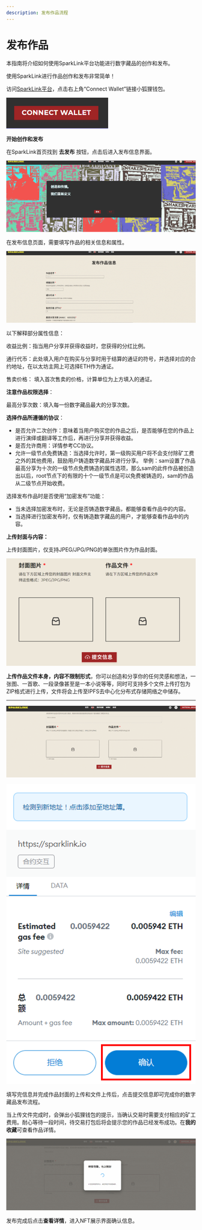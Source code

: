 ```yaml
---
description: 发布作品流程
---
```


# 发布作品

本指南将介绍如何使用SparkLink平台功能进行数字藏品的创作和发布。&#x20;

使用SparkLink进行作品创作和发布非常简单！

访问[SparkLink平台](http://sparklink.io)，点击右上角“Connect Wallet”链接小狐狸钱包。



![](../.gitbook/assets/Picture1.png)

**开始创作和发布**&#x20;

在SparkLink首页找到 **去发布** 按钮，点击后进入发布信息界面。

![](../.gitbook/assets/Picture2.gif)

在发布信息页面，需要填写作品的相关信息和属性。

![](../.gitbook/assets/Picture3.gif)

以下解释部分属性信息：&#x20;

收益比例：指当用户分享并获得收益时，您获得的分红比例。



&#x20;通行代币：此处填入用户在购买与分享时用于结算的通证的符号，并选择对应的合约地址，在以太坊主网上可选择ETH作为通证。

售卖价格： 填入首次售卖的价格，计算单位为上方填入的通证。&#x20;

**注意作品权限选择**：

最高分享次数：填入每一份数字藏品最大的分享次数。&#x20;



**选择作品所遵循的协议**：&#x20;

* 是否允许二次创作：意味着当用户购买您的作品之后，是否能够在您的作品上进行演绎或翻译等工作后，再进行分享并获得收益。
* 是否允许商用：详情参考CC协议。
* 允许一级节点免费铸造：当选择允许时，第一级购买用户将不会支付除矿工费之外的其他费用，鼓励用户铸造数字藏品并进行分享。 举例：sam设置了作品最高分享为十次的一级节点免费铸造的属性选项，那么sam的此件作品被创造出以后，root节点下的有限的十个一级节点是可以免费被铸造的，sam的作品从二级节点开始收费。



选择发布作品时是否使用“加密发布”功能：

* &#x20;当未选择加密发布时，无论是否铸造数字藏品，都能够查看作品中的内容。&#x20;
* 当选择进行加密发布时，仅有铸造数字藏品的用户，才能够查看作品中的内容。

**上传封面与内容：**

上传封面图片，仅支持JPEG/JPG/PNG的单张图片作为作品封面。

![](<../.gitbook/assets/image (7).png>)

**上传作品文件本身，内容不限制形式**，你可以创造和分享你的任何灵感和想法，一张图、一首歌、一段录像甚至是一本小说等等，同时可支持多个文件上传打包为ZIP格式进行上传，文件将会上传至IPFS去中心化分布式存储网络之中储存。

***

![](../.gitbook/assets/Picture5.gif)

![](../.gitbook/assets/发布作品图.jpg.png)

填写完信息并完成作品封面的上传和文件上传后，点击提交信息即可完成你的数字藏品发布流程。

当上传文件完成时，会弹出小狐狸钱包的提示，当确认交易时需要支付相应的矿工费用。耐心等待一段时间，待交易打包后将会提示您的作品已经发布成功。在**我的收藏**可查看作品详情。

![](../.gitbook/assets/Picture7.gif)

发布完成后点击**查看详情**，进入NFT展示界面确认信息。
